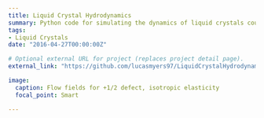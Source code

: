```yaml
---
title: Liquid Crystal Hydrodynamics
summary: Python code for simulating the dynamics of liquid crystals coupling LdG field theory to hydrodynamics.
tags:
- Liquid Crystals
date: "2016-04-27T00:00:00Z"

# Optional external URL for project (replaces project detail page).
external_link: "https://github.com/lucasmyers97/LiquidCrystalHydrodynamics"

image:
  caption: Flow fields for +1/2 defect, isotropic elasticity
  focal_point: Smart

---
```

